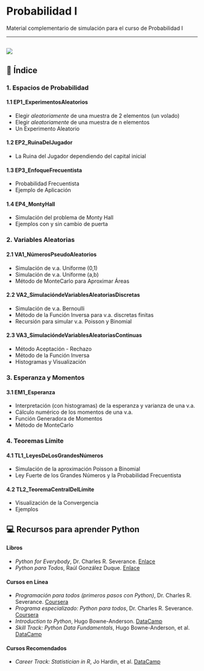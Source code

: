 # Probabilidad I 

Material complementario de simulación para el curso de Probabilidad I

---
![](https://behavioralscientist.org/wp-content/uploads/2021/10/You-should-switch_Pinker-resized.gif)
---

## 📂 Índice

### 1. Espacios de Probabilidad
#### 1.1 EP1_ExperimentosAleatorios
* Elegir *aleatoriamente* de una muestra de 2 elementos (un volado)
* Elegir *aleatoriamente* de una muestra de n elementos
* Un Experimento Aleatorio
#### 1.2 EP2_RuinaDelJugador
* La Ruina del Jugador dependiendo del capital inicial
#### 1.3 EP3_EnfoqueFrecuentista
* Probabilidad Frecuentista
* Ejemplo de Aplicación
#### 1.4 EP4_MontyHall
* Simulación del problema de Monty Hall
* Ejemplos con y sin cambio de puerta

### 2. Variables Aleatorias
#### 2.1 VA1_NúmerosPseudoAleatorios
* Simulación de v.a. Uniforme (0,1)
* Simulación de v.a. Uniforme (a,b)
* Método de MonteCarlo para Aproximar Áreas
#### 2.2 VA2_SimulacióndeVariablesAleatoriasDiscretas
* Simulación de v.a. Bernoulli
* Método de la Función Inversa para v.a. discretas finitas
* Recursión para simular v.a. Poisson y Binomial
#### 2.3 VA3_SimulacióndeVariablesAleatoriasContinuas
* Método Aceptación - Rechazo
* Método de la Función Inversa
* Histogramas y Visualización
  
### 3. Esperanza y Momentos
#### 3.1 EM1_Esperanza
* Interpretación (con histogramas) de la esperanza y varianza de una v.a.
* Cálculo numérico de los momentos de una v.a.
* Función Generadora de Momentos
* Método de MonteCarlo
  
### 4. Teoremas Límite
#### 4.1 TL1_LeyesDeLosGrandesNúmeros
* Simulación de la aproximación Poisson a Binomial
* Ley Fuerte de los Grandes Números y la Probabilidad Frecuentista
#### 4.2 TL2_TeoremaCentralDelLímite
* Visualización de la Convergencia
* Ejemplos

## 💻 Recursos para aprender Python

#### Libros
* *Python for Everybody*, Dr. Charles R. Severance. [Enlace](https://do1.dr-chuck.com/pythonlearn/EN_us/pythonlearn.pdf)
* *Python para Todos*, Raúl González Duque. [Enlace](https://persoal.citius.usc.es/eva.cernadas/informaticaparacientificos/material/libros/Python%20para%20todos.pdf)

#### Cursos en Línea
* *Programación para todos (primeros pasos con Python)*, Dr. Charles R. Severance. [Coursera](https://www.coursera.org/learn/python?specialization=python)
* *Programa especializado: Python para todos*, Dr. Charles R. Severance. [Coursera](https://www.coursera.org/specializations/python)
* *Introduction to Python*, Hugo Bowne-Anderson. [DataCamp](https://app.datacamp.com/learn/courses/intro-to-python-for-data-science)
* *Skill Track: Python Data Fundamentals*, Hugo Bowne-Anderson, et al. [DataCamp](https://app.datacamp.com/learn/skill-tracks/python-data-fundamentals)

#### Cursos Recomendados
* *Career Track: Statistician in R*, Jo Hardin, et al. [DataCamp](https://app.datacamp.com/learn/career-tracks/statistician-with-r)




